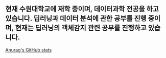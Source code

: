 ## 현재 수원대학교에 재학 중이며, 데이터과학 전공을 하고 있습니다. 딥러닝과 데이터 분석에 관한 공부를 진행 중이며, 현재는 딥러닝의 객체감지 관련 공부를 진행하고 있습니다.

<!--
**haronghatong/haronghatong** is a ✨ _special_ ✨ repository because its `README.md` (this file) appears on your GitHub profile.

Here are some ideas to get you started:

- 🔭 I’m currently working on ...
- 🌱 I’m currently learning ...
- 👯 I’m looking to collaborate on ...
- 🤔 I’m looking for help with ...
- 💬 Ask me about ...
- 📫 How to reach me: ...
- 😄 Pronouns: ...
- ⚡ Fun fact: ...
--> 
[Anurag's GitHub stats](https://github-readme-stats.vercel.app/api?username=anuraghazra&theme=dark&show_icons=true)
